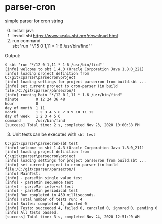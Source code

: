 # parser-cron
simple parser for cron string

0. Install java
1. Install sbt https://www.scala-sbt.org/download.html
2. run command  
sbt 'run "*/15 0 1,11 * 1-6 /usr/bin/find"'
 
 Output: 
 ```
 $ sbt 'run "*/12 0 1,11 * 1-6 /usr/bin/find"'
[info] welcome to sbt 1.4.3 (Oracle Corporation Java 1.8.0_221)
[info] loading project definition from C:\git\cparser\parsecron\project
[info] loading settings for project parsecron from build.sbt ...
[info] set current project to cron-parser (in build file:/C:/git/cparser/parsecron/)
[info] running Main "*/12 0 1,11 * 1-6 /usr/bin/find"
minute        0 12 24 36 48
hour          0
day of month  1 11
month         1 2 3 4 5 6 7 8 9 10 11 12
day of week   1 2 3 4 5 6
command       /usr/bin/find
[success] Total time: 2 s, completed Nov 23, 2020 10:00:38 PM
```

3. Unit tests can be executed with `sbt test`
```
C:\git\cparser\parsecron>sbt test
[info] welcome to sbt 1.4.3 (Oracle Corporation Java 1.8.0_211)
[info] loading project definition from C:\git\cparser\parsecron\project
[info] loading settings for project parsecron from build.sbt ...
[info] set current project to cron-parser (in build file:/C:/git/cparser/parsecron/)
[info] MainTest:
[info] - parseMin single value test
[info] - parseMin sequence test
[info] - parseMin interval test
[info] - parseMin periodical test
[info] Run completed in 439 milliseconds.
[info] Total number of tests run: 4
[info] Suites: completed 1, aborted 0
[info] Tests: succeeded 4, failed 0, canceled 0, ignored 0, pending 0
[info] All tests passed.
[success] Total time: 3 s, completed Nov 24, 2020 12:51:10 AM
```
